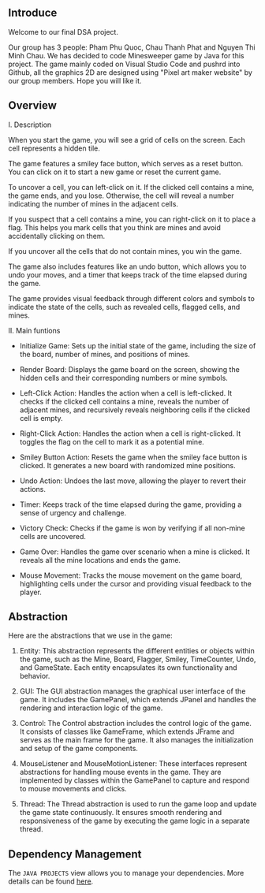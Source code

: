 ## Introduce

Welcome to our final DSA project. 

Our group has 3 people: Pham Phu Quoc, Chau Thanh Phat and Nguyen Thi Minh Chau.
We has decided to code Minesweeper game by Java for this project. 
The game mainly coded on Visual Studio Code and pushrd into Github, all the graphics 2D are designed using "Pixel art maker website" by our group members. Hope you will like it.

## Overview

I. Description

When you start the game, you will see a grid of cells on the screen. Each cell represents a hidden tile.

The game features a smiley face button, which serves as a reset button. You can click on it to start a new game or reset the current game.

To uncover a cell, you can left-click on it. If the clicked cell contains a mine, the game ends, and you lose. Otherwise, the cell will reveal a number indicating the number of mines in the adjacent cells.

If you suspect that a cell contains a mine, you can right-click on it to place a flag. This helps you mark cells that you think are mines and avoid accidentally clicking on them.

If you uncover all the cells that do not contain mines, you win the game.

The game also includes features like an undo button, which allows you to undo your moves, and a timer that keeps track of the time elapsed during the game.

The game provides visual feedback through different colors and symbols to indicate the state of the cells, such as revealed cells, flagged cells, and mines.

II. Main funtions

- Initialize Game: Sets up the initial state of the game, including the size of the board, number of mines, and positions of mines.

- Render Board: Displays the game board on the screen, showing the hidden cells and their corresponding numbers or mine symbols.

- Left-Click Action: Handles the action when a cell is left-clicked. It checks if the clicked cell contains a mine, reveals the number of adjacent mines, and recursively reveals neighboring cells if the clicked cell is empty.

- Right-Click Action: Handles the action when a cell is right-clicked. It toggles the flag on the cell to mark it as a potential mine.

- Smiley Button Action: Resets the game when the smiley face button is clicked. It generates a new board with randomized mine positions.

- Undo Action: Undoes the last move, allowing the player to revert their actions.

- Timer: Keeps track of the time elapsed during the game, providing a sense of urgency and challenge.

- Victory Check: Checks if the game is won by verifying if all non-mine cells are uncovered.

- Game Over: Handles the game over scenario when a mine is clicked. It reveals all the mine locations and ends the game.

- Mouse Movement: Tracks the mouse movement on the game board, highlighting cells under the cursor and providing visual feedback to the player.
  
## Abstraction

Here are the abstractions that we use in the game:

1. Entity: This abstraction represents the different entities or objects within the game, such as the Mine, Board, Flagger, Smiley, TimeCounter, Undo, and GameState. Each entity encapsulates its own functionality and behavior.

2. GUI: The GUI abstraction manages the graphical user interface of the game. It includes the GamePanel, which extends JPanel and handles the rendering and interaction logic of the game.

3. Control: The Control abstraction includes the control logic of the game. It consists of classes like GameFrame, which extends JFrame and serves as the main frame for the game. It also manages the initialization and setup of the game components.

4. MouseListener and MouseMotionListener: These interfaces represent abstractions for handling mouse events in the game. They are implemented by classes within the GamePanel to capture and respond to mouse movements and clicks.

5. Thread: The Thread abstraction is used to run the game loop and update the game state continuously. It ensures smooth rendering and responsiveness of the game by executing the game logic in a separate thread.

## Dependency Management

The `JAVA PROJECTS` view allows you to manage your dependencies. More details can be found [here](https://github.com/microsoft/vscode-java-dependency#manage-dependencies).

